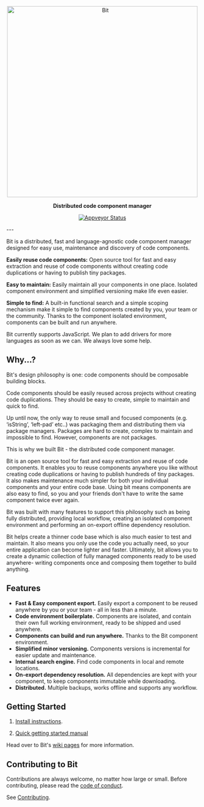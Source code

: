 <p align="center">
    <img alt="Bit" src="https://s29.postimg.org/q9flqqoif/cover_github_1.png" width="500">
</p>

<p align="center">
<b>Distributed code component manager</b>
</p>
<p align="center">
  <a href="https://ci.appveyor.com/project/TeamBit/bit"><img alt="Appveyor Status" src="https://ci.appveyor.com/api/projects/status/pr2caxu6awb387lr?svg=true"></a>
</p>
---

Bit is a distributed, fast and language-agnostic code component manager designed for easy use, maintenance and discovery of code components.

**Easily reuse code components:** Open source tool for fast and easy extraction and reuse of code components without creating code duplications or having to publish tiny packages.

**Easy to maintain:** Easily maintain all your components in one place. Isolated component environment and simplified versioning make life even easier.

**Simple to find:** A built-in functional search and a simple scoping mechanism make it simple to find components created by you, your team or the community. Thanks to the component isolated environment, components can be built and run anywhere.

Bit currently supports JavaScript. We plan to add drivers for more languages as soon as we can. We always love some help.

## Why...?

Bit's design philosophy is one: code components should be composable building blocks.

Code components should be easily reused across projects without creating code duplications. They should be easy to create, simple to maintain and quick to find.

Up until now, the only way to reuse small and focused components (e.g. ‘isString’, ‘left-pad’ etc..) was packaging them and distributing them via package managers. Packages are hard to create, complex to maintain and impossible to find. However, components are not packages.

This is why we built Bit - the distributed code component manager.

Bit is an open source tool for fast and easy extraction and reuse of code components. 
It enables you to reuse components anywhere you like without creating code duplications or having to publish hundreds of tiny packages. It also makes maintenance much simpler for both your individual components and your entire code base. Using bit means components are also easy to find, so you and your friends don't have to write the same component twice ever again.
 
Bit was built with many features to support this philosophy such as being fully distributed, providing local workflow, creating an isolated component environment and performing an on-export offline dependency resolution. 

Bit helps create a thinner code base which is also much easier to test and maintain. It also means you only use the code you actually need, so your entire application can become lighter and faster.  Ultimately, bit allows you to create a dynamic collection of fully managed components ready to be used anywhere- writing components once and composing them together to build anything.

## Features

* **Fast & Easy component export.** Easily export a component to be reused anywhere by you or your team - all in less than a minute.
* **Code environment boilerplate.** Components are isolated, and contain their own full working environment, ready to be shipped and used anywhere.
* **Components can build and run anywhere.** Thanks to the Bit component environment. 
* **Simplified minor versioning.** Components versions is incremental for easier update and maintenance.
* **Internal search engine.** Find code components in local and remote locations.
* **On-export dependency resolution.** All dependencies are kept with your component, to keep components immutable while downloading.
* **Distributed.** Multiple backups, works offline and supports any workflow.

## Getting Started

1. [Install instructions](https://github.com/teambit/bit/wiki/Install).

2. [Quick getting started manual](https://github.com/teambit/bit/wiki/Getting-Started)

Head over to Bit's [wiki pages](https://github.com/teambit/bit/wiki) for more information.

## Contributing to Bit

Contributions are always welcome, no matter how large or small. Before contributing, please read the [code of conduct](CODE_OF_CONDUCT.md).

See [Contributing](CONTRIBUTING.md).
